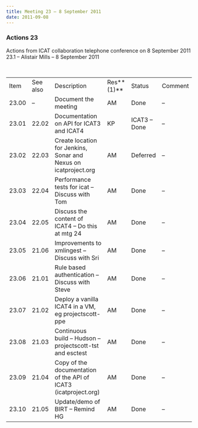 ```yaml
---
title: Meeting 23 – 8 September 2011
date: 2011-09-08
---
```


### Actions 23

Actions from ICAT collaboration telephone conference on 8 September
2011  
23.1 – Alistair Mills – 8 September
2011

 

|       |          |                                                                 |            |              |         |
| ----- | -------- | --------------------------------------------------------------- | ---------- | ------------ | ------- |
| Item  | See also | Description                                                     | Res**(1)** | Status       | Comment |
| 23.00 | –        | Document the meeting                                            | AM         | Done         | –       |
| 23.01 | 22.02    | Documentation on API for ICAT3 and ICAT4                        | KP         | ICAT3 – Done | –       |
| 23.02 | 22.03    | Create location for Jenkins, Sonar and Nexus on icatproject.org | AM         | Deferred     | –       |
| 23.03 | 22.04    | Performance tests for icat – Discuss with Tom                   | AM         | Done         | –       |
| 23.04 | 22.05    | Discuss the content of ICAT4 – Do this at mtg 24                | AM         | Done         | –       |
| 23.05 | 21.06    | Improvements to xmlingest – Discuss with Sri                    | AM         | Done         | –       |
| 23.06 | 21.01    | Rule based authentication – Discuss with Steve                  | AM         | Done         | –       |
| 23.07 | 21.02    | Deploy a vanilla ICAT4 in a VM, eg projectscott-ppe             | AM         | Done         | –       |
| 23.08 | 21.03    | Continuous build – Hudson – projectscott-tst and esctest        | AM         | Done         | –       |
| 23.09 | 21.04    | Copy of the documentation of the API of ICAT3 (icatproject.org) | AM         | Done         | –       |
| 23.10 | 21.05    | Update/demo of BIRT – Remind HG                                 | AM         | Done         | –       |
